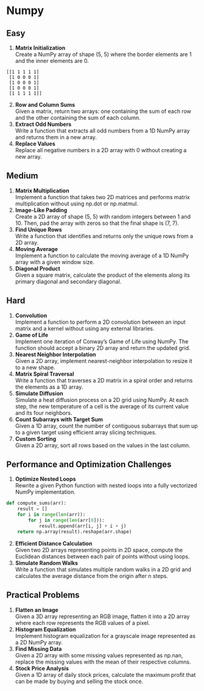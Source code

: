 # Numpy

## Easy
1. **Matrix Initialization**  
Create a NumPy array of shape (5, 5) where the border elements are 1 and the inner elements are 0.
```
[[1 1 1 1 1]
 [1 0 0 0 1]
 [1 0 0 0 1]
 [1 0 0 0 1]
 [1 1 1 1 1]]
```

2. **Row and Column Sums**  
Given a matrix, return two arrays: one containing the sum of each row and the other containing the sum of each column.
3. **Extract Odd Numbers**  
Write a function that extracts all odd numbers from a 1D NumPy array and returns them in a new array.
4. **Replace Values**  
Replace all negative numbers in a 2D array with 0 without creating a new array.

## Medium
1. **Matrix Multiplication**  
Implement a function that takes two 2D matrices and performs matrix multiplication without using np.dot or np.matmul.
2. **Image-Like Padding**  
Create a 2D array of shape (5, 5) with random integers between 1 and 10. Then, pad the array with zeros so that the final shape is (7, 7).
3. **Find Unique Rows**  
Write a function that identifies and returns only the unique rows from a 2D array.
4. **Moving Average**  
Implement a function to calculate the moving average of a 1D NumPy array with a given window size.
5. **Diagonal Product**  
Given a square matrix, calculate the product of the elements along its primary diagonal and secondary diagonal.

## Hard
1. **Convolution**  
Implement a function to perform a 2D convolution between an input matrix and a kernel without using any external libraries.
2. **Game of Life**  
Implement one iteration of Conway’s Game of Life using NumPy. The function should accept a binary 2D array and return the updated grid.
3. **Nearest Neighbor Interpolation**  
Given a 2D array, implement nearest-neighbor interpolation to resize it to a new shape.
4. **Matrix Spiral Traversal**  
Write a function that traverses a 2D matrix in a spiral order and returns the elements as a 1D array.
5. **Simulate Diffusion**  
Simulate a heat diffusion process on a 2D grid using NumPy. At each step, the new temperature of a cell is the average of its current value and its four neighbors.
6. **Count Subarrays with Target Sum**  
Given a 1D array, count the number of contiguous subarrays that sum up to a given target using efficient array slicing techniques.
7. **Custom Sorting**  
Given a 2D array, sort all rows based on the values in the last column.

## Performance and Optimization Challenges
1. **Optimize Nested Loops**  
Rewrite a given Python function with nested loops into a fully vectorized NumPy implementation.

```python
def compute_sums(arr):
    result = []
    for i in range(len(arr)):
        for j in range(len(arr[0])):
            result.append(arr[i, j] + i + j)
    return np.array(result).reshape(arr.shape)
```

2. **Efficient Distance Calculation**  
Given two 2D arrays representing points in 2D space, compute the Euclidean distances between each pair of points without using loops.
3. **Simulate Random Walks**  
Write a function that simulates multiple random walks in a 2D grid and calculates the average distance from the origin after n steps.

## Practical Problems
1. **Flatten an Image**  
Given a 3D array representing an RGB image, flatten it into a 2D array where each row represents the RGB values of a pixel.
2. **Histogram Equalization**  
Implement histogram equalization for a grayscale image represented as a 2D NumPy array.
3. **Find Missing Data**  
Given a 2D array with some missing values represented as np.nan, replace the missing values with the mean of their respective columns.
4. **Stock Price Analysis**  
Given a 1D array of daily stock prices, calculate the maximum profit that can be made by buying and selling the stock once.
